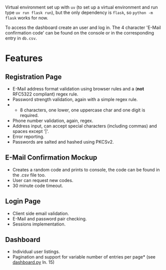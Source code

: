 Virtual environment set up with `uv` (to set up a virtual environment and run type `uv run flask run`), but the only dependency is `flask`, so `python -m flask` works for now.

To access the dashboard create an user and log in. The 4 character 'E-Mail confirmation code' can be found on the console or in the corresponding entry in `db.csv`.

# Features
## Registration Page
- E-Mail address format validation using browser rules and a (**not** RFC5322 compliant) regex rule.
- Password strength validation, again with a simple regex rule.
- - 8 characters, one lower, one uppercase char and one digit is required.
- Phone number validation, again, regex.
- Address input, can accept special characters (including commas) and spaces except '|'.
- Error reporting.
- Passwords are salted and hashed using PKCSv2.

## E-Mail Confirmation Mockup
- Creates a random code and prints to console, the code can be found in the .csv file too.
- User can request new codes.
- 30 minute code timeout.

## Login Page
- Client side email validation.
- E-Mail and password pair checking.
- Sessions implementation.

## Dashboard
- Individual user listings.
- Pagination and support for variable number of entries per page* (see [dashboard.py](./app/routes/dashboard.py) ln. 15)